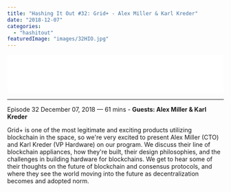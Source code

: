 ```yaml
---
title: "Hashing It Out #32: Grid+ - Alex Miller & Karl Kreder"
date: "2018-12-07"
categories: 
  - "hashitout"
featuredImage: "images/32HIO.jpg"
---
```


<iframe style="border: none;" src="//html5-player.libsyn.com/embed/episode/id/7843094/height/90/theme/custom/thumbnail/yes/preload/no/direction/backward/render-playlist/no/custom-color/ee6a0e/" width="100%" height="90" scrolling="no" allowfullscreen="allowfullscreen"></iframe>

* * *

 Episode 32 December 07, 2018 — 61 mins - **Guests: Alex Miller & Karl Kreder**

Grid+ is one of the most legitimate and exciting products utilizing blockchain in the space, so we're very excited to present Alex Miller (CTO) and Karl Kreder (VP Hardware) on our program. We discuss their line of blockchain appliances, how they're built, their design philosophies, and the challenges in building hardware for blockchains. We get to hear some of their thoughts on the future of blockchain and consensus protocols, and where they see the world moving into the future as decentralization becomes and adopted norm.
